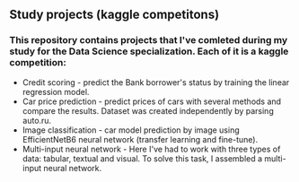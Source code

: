 ## Study projects (kaggle competitons) 
### This repository contains projects that I've comleted during my study for the Data Science specialization. Each of it is a kaggle competition:
* Credit scoring - predict the Bank borrower's status by training the linear regression model.
* Car price prediction - predict prices of cars with several methods and compare the results. Dataset was created independently by parsing auto.ru.  
* Image classification  - car model prediction by image using EfficientNetB6 neural network (transfer learning and fine-tune). 
* Multi-input neural network - Here I've had to work with three types of data: tabular, textual and visual. To solve this task, I assembled a multi-input neural network. 
